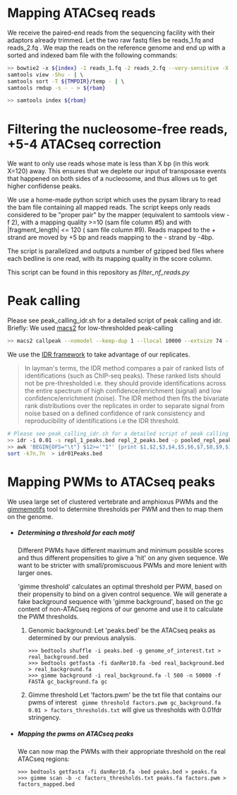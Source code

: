 # Mapping ATACseq reads
We receive the paired-end reads from the sequencing facility with their adaptors already trimmed. Let the two raw fastq files be reads_1.fq and reads_2.fq . We map the reads on the reference genome and end up with a sorted and indexed bam file with the following commands:

```sh
>> bowtie2 -x ${index} -1 reads_1.fq -2 reads_2.fq --very-sensitive -X 2000 -I 0  | \   # Map with bowtie
samtools view -Shu - | \                                                                # pipe sam to bam
samtools sort -T ${TMPDIR}/temp - | \                                                   # sort the bam file 
samtools rmdup -s - - > ${rbam}                                                         # remove duplicates

>> samtools index ${rbam}                                                    # index the resulting bam file
```


# Filtering the nucleosome-free reads, +5-4 ATACseq correction
We want to only use reads whose mate is less than X bp (in this work X=120) away. This ensures that we deplete our
input of transposase events that happened on both sides of a nucleosome, and thus allows us to get higher confidense
peaks. 

We use a home-made python script which uses the pysam library to read the bam file containing all mapped reads.
The script keeps only reads considered to be "proper pair" by the mapper (equivalent to samtools view -f 2),
with a mapping quality >=10 (sam file column #5) and with |fragment_length| <= 120 ( sam file column #9).
Reads mapped to the + strand are moved by +5 bp and reads mapping to the - strand by -4bp.

The script is parallelized and outputs a number of gzipped bed files where each bedline is one read, with
its mapping quality in the score column.

This script can be found in this repository as *filter_nf_reads.py*

# Peak calling
Please see peak_calling_idr.sh for a detailed script of peak calling and idr. 
Briefly:
We used [macs2](https://github.com/taoliu/MACS) for low-thresholded peak-calling 
```sh
>> macs2 callpeak --nomodel --keep-dup 1 --llocal 10000 --extsize 74 --shift -37  -p 0.07 -g ${gsize} 
```

We use the [IDR framework](https://github.com/nboley/idr) to take advantage of our replicates.
>In layman's terms, the IDR method compares a pair of ranked lists of identifications (such as ChIP-seq peaks). These ranked lists should not be pre-thresholded i.e. they should provide identifications across the entire spectrum of high confidence/enrichment (signal) and low confidence/enrichment (noise). The IDR method then fits the bivariate rank distributions over the replicates in order to separate signal from noise based on a defined confidence of rank consistency and reproducibility of identifications i.e the IDR threshold.


```sh
# Please see peak_calling_idr.sh for a detailed script of peak calling and idr. 
>> idr -i 0.01 -s repl_1_peaks.bed repl_2_peaks.bed -p pooled_repl_peaks.bed -o idr_out.txt
>> awk 'BEGIN{OFS="\t"} $12>='"1"' {print $1,$2,$3,$4,$5,$6,$7,$8,$9,$10}' idr_out.txt uniq  | \
sort -k7n,7n  > idr01Peaks.bed
```



# Mapping PWMs to ATACseq peaks
We usea large set of clustered vertebrate and amphioxus PWMs and the [gimmemotifs](http://gimmemotifs.readthedocs.io/) tool to determine thresholds per PWM and then to map them on the genome.  
    
* #####  Determining a threshold for each motif
    Different PWMs have different maximum and minimum possible scores and thus different propensities to
    give a 'hit' on any given sequence. We want to be stricter with small/promiscuous PWMs and more lenient 
    with larger ones.

    'gimme threshold' calculates an optimal threshold per PWM, based on their propensity to bind on a given control
    sequence. We will generate a fake background sequence with 'gimme background', based on the gc content of non-ATACseq
    regions of our genome and use it to calculate the PWM thresholds.
    
    1) Genomic background:
        Let 'peaks.bed' be the ATACseq peaks as determined by our previous analysis.
        ``` 
        >>> bedtools shuffle -i peaks.bed -g genome_of_interest.txt > real_background.bed
        >>> bedtools getfasta -fi danRer10.fa -bed real_background.bed > real_background.fa
        >>> gimme background -i real_background.fa -l 500 -n 50000 -f FASTA gc_background.fa gc
        ```
    2) Gimme threshold
        Let 'factors.pwm' be the txt file that contains our pwms of interest
        ``` gimme threshold factors.pwm gc_background.fa 0.01 > factors_thresholds.txt```
        will give us thresholds with 0.01fdr stringency.

* #####  Mapping the pwms on ATACseq peaks
    We can now map the PWMs with their appropriate threshold on the real ATACseq regions:
    ```
    >>> bedtools getfasta -fi danRer10.fa -bed peaks.bed > peaks.fa
    >>> gimme scan -b -c factors_thresholds.txt peaks.fa factors.pwm > factors_mapped.bed
    ```






